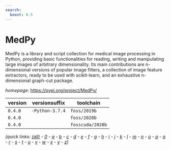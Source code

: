 ```yaml
---
search:
  boost: 0.5
---
```

# MedPy

MedPy is a library and script collection for medical image processing in Python, providing basic  functionalities for reading, writing and manipulating large images of arbitrary dimensionality. Its main  contributions are n-dimensional versions of popular image filters, a collection of image feature extractors, ready  to be used with scikit-learn, and an exhaustive n-dimensional graph-cut package.

*homepage*: <https://pypi.org/project/MedPy/>

version | versionsuffix | toolchain
--------|---------------|----------
``0.4.0`` | ``-Python-3.7.4`` | ``foss/2019b``
``0.4.0`` |  | ``foss/2020b``
``0.4.0`` |  | ``fosscuda/2020b``


*(quick links: [(all)](../index.md) - [0](../0/index.md) - [a](../a/index.md) - [b](../b/index.md) - [c](../c/index.md) - [d](../d/index.md) - [e](../e/index.md) - [f](../f/index.md) - [g](../g/index.md) - [h](../h/index.md) - [i](../i/index.md) - [j](../j/index.md) - [k](../k/index.md) - [l](../l/index.md) - [m](../m/index.md) - [n](../n/index.md) - [o](../o/index.md) - [p](../p/index.md) - [q](../q/index.md) - [r](../r/index.md) - [s](../s/index.md) - [t](../t/index.md) - [u](../u/index.md) - [v](../v/index.md) - [w](../w/index.md) - [x](../x/index.md) - [y](../y/index.md) - [z](../z/index.md))*

